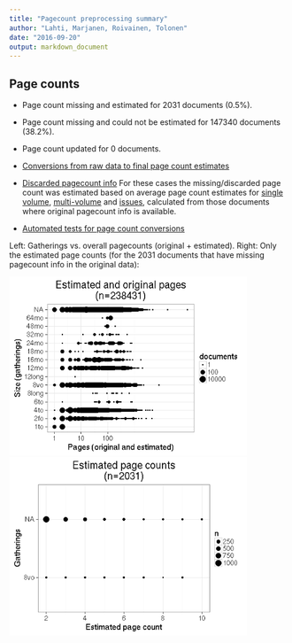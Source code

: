 ```yaml
---
title: "Pagecount preprocessing summary"
author: "Lahti, Marjanen, Roivainen, Tolonen"
date: "2016-09-20"
output: markdown_document
---
```





## Page counts

  * Page count missing and estimated for 2031 documents (0.5%).

  * Page count missing and could not be estimated for 147340 documents (38.2%).

  * Page count updated for 0 documents.
  
  * [Conversions from raw data to final page count estimates](output.tables/pagecount_conversion_nontrivial.csv)

<!--[Page conversions from raw data to final page count estimates with volume info](output.tables/page_conversion_table_full.csv)-->

  * [Discarded pagecount info](output.tables/pagecount_discarded.csv) For these cases the missing/discarded page count was estimated based on average page count estimates for [single volume](mean_pagecounts_singlevol.csv), [multi-volume](mean_pagecounts_multivol.csv) and [issues](mean_pagecounts_issue.csv), calculated from those documents where original pagecount info is available.

  * [Automated tests for page count conversions](https://github.com/rOpenGov/bibliographica/blob/master/inst/extdata/tests_polish_physical_extent.csv)


Left: Gatherings vs. overall pagecounts (original + estimated). Right: Only the estimated page counts (for the 2031 documents that have missing pagecount info in the original data):

<img src="figure/pagecount-size-estimated-1.png" title="plot of chunk size-estimated" alt="plot of chunk size-estimated" width="430px" /><img src="figure/pagecount-size-estimated-2.png" title="plot of chunk size-estimated" alt="plot of chunk size-estimated" width="430px" />


<!--

## Average page counts (only works in CERL now)

Multi-volume documents average page counts are given per volume.


|doc.dimension | mean.pages.singlevol|median.pages.singlevol | n.singlevol| mean.pages.multivol| median.pages.multivol| n.multivol| mean.pages.issue| median.pages.issue| n.issue|
|:-------------|--------------------:|:----------------------|-----------:|-------------------:|---------------------:|----------:|----------------:|------------------:|-------:|
|2fo           |                  NaN|NA                     |        1858|                  NA|                    NA|         NA|               NA|                 NA|      NA|
|4to           |                  NaN|NA                     |       32051|                  NA|                    NA|         NA|              NaN|                 NA|       7|
|6to           |                  NaN|NA                     |          28|                  NA|                    NA|         NA|              NaN|                 NA|       1|
|8long         |                  NaN|NA                     |          14|                  NA|                    NA|         NA|               NA|                 NA|      NA|
|8vo           |                  NaN|NA                     |       25060|                   1|                     1|         95|                1|                  1|      29|
|12long        |                  NaN|NA                     |           1|                  NA|                    NA|         NA|               NA|                 NA|      NA|
|12mo          |                  NaN|NA                     |        3288|                 NaN|                    NA|         20|              NaN|                 NA|       3|
|16mo          |                  NaN|NA                     |        1599|                 NaN|                    NA|          6|               NA|                 NA|      NA|
|18mo          |                  NaN|NA                     |          95|                  NA|                    NA|         NA|               NA|                 NA|      NA|
|24mo          |                  NaN|NA                     |         171|                  NA|                    NA|         NA|               NA|                 NA|      NA|
|32mo          |                  NaN|NA                     |          32|                  NA|                    NA|         NA|               NA|                 NA|      NA|
|48mo          |                  NaN|NA                     |           7|                  NA|                    NA|         NA|               NA|                 NA|      NA|
|64mo          |                  NaN|NA                     |          35|                  NA|                    NA|         NA|               NA|                 NA|      NA|
|NA            |                  NaN|NA                     |      318072|                   1|                     1|       1941|                1|                  1|     625|

![plot of chunk size-pagecountsmulti2](figure/pagecount-size-pagecountsmulti2-1.png)

-->

